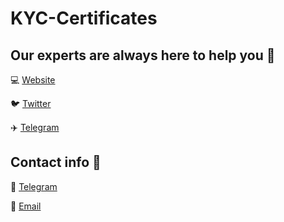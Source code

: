 # KYC-Certificates

## Our experts are always here to help you 🔗 

💻 [Website](https://trustradarsec.com/)

🐦 [Twitter](https://twitter.com/trustradar)

✈️ [Telegram](https://t.me/trustradarofficial)


## Contact info 👥

📲 [Telegram](https://t.me/trustradar)

📧 [Email](mailto:hello@trustradarsec.com)
